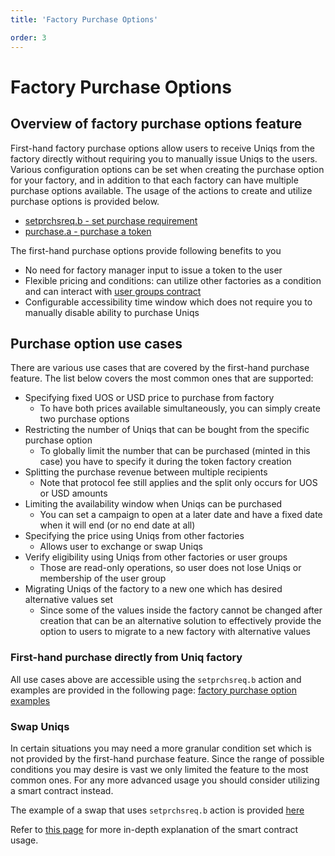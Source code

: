 ```yaml
---
title: 'Factory Purchase Options'

order: 3
---
```



# Factory Purchase Options

## Overview of factory purchase options feature

First-hand factory purchase options allow users to receive Uniqs from the factory directly without requiring you to manually issue Uniqs to the users. Various configuration options can be set when creating the purchase option for your factory, and in addition to that each factory can have multiple purchase options available. The usage of the actions to create and utilize purchase options is provided below.

-   [setprchsreq.b - set purchase requirement](../../../blockchain/contracts/nft-contract/nft-actions/setprchsreq.b.md)
-   [purchase.a - purchase a token](../../../blockchain/contracts/nft-contract/nft-actions/purchase.a.md)

The first-hand purchase options provide following benefits to you
- No need for factory manager input to issue a token to the user
- Flexible pricing and conditions: can utilize other factories as a condition and can interact with [user groups contract](../../../blockchain/contracts/user-group-contract/index.md)
- Configurable accessibility time window which does not require you to manually disable ability to purchase Uniqs

## Purchase option use cases

There are various use cases that are covered by the first-hand purchase feature. The list below covers the most common ones that are supported:
- Specifying fixed UOS or USD price to purchase from factory
    - To have both prices available simultaneously, you can simply create two purchase options
- Restricting the number of Uniqs that can be bought from the specific purchase option
    - To globally limit the number that can be purchased (minted in this case) you have to specify it during the token factory creation
- Splitting the purchase revenue between multiple recipients
    - Note that protocol fee still applies and the split only occurs for UOS or USD amounts
- Limiting the availability window when Uniqs can be purchased
    - You can set a campaign to open at a later date and have a fixed date when it will end (or no end date at all)
- Specifying the price using Uniqs from other factories
    - Allows user to exchange or swap Uniqs
- Verify eligibility using Uniqs from other factories or user groups
    - Those are read-only operations, so user does not lose Uniqs or membership of the user group
- Migrating Uniqs of the factory to a new one which has desired alternative values set
    - Since some of the values inside the factory cannot be changed after creation that can be an alternative solution to effectively provide the option to users to migrate to a new factory with alternative values

### First-hand purchase directly from Uniq factory

All use cases above are accessible using the `setprchsreq.b` action and examples are provided in the following page: [factory purchase option examples](./factory-purchase-options-examples.md)

### Swap Uniqs

In certain situations you may need a more granular condition set which is not provided by the first-hand purchase feature. Since the range of possible conditions you may desire is vast we only limited the feature to the most common ones. For any more advanced usage you should consider utilizing a smart contract instead.

The example of a swap that uses `setprchsreq.b` action is provided [here](./factory-purchase-options-examples.md#using-purchase-option-for-swapping)

Refer to [this page](./exchange-a-uniq-using-smart-contract.md) for more in-depth explanation of the smart contract usage.
